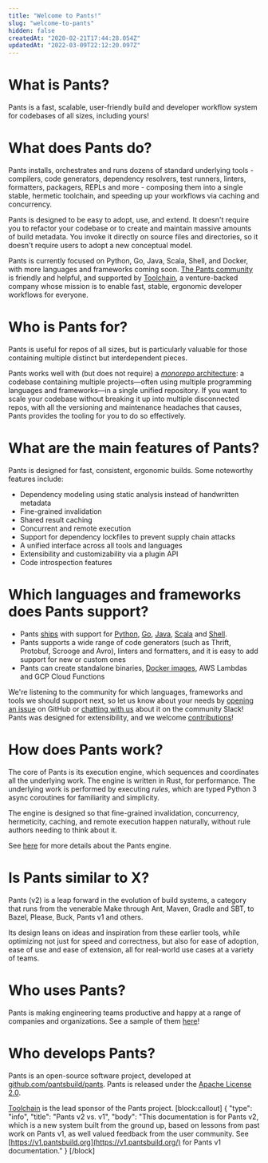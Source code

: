 ```yaml
---
title: "Welcome to Pants!"
slug: "welcome-to-pants"
hidden: false
createdAt: "2020-02-21T17:44:28.054Z"
updatedAt: "2022-03-09T22:12:20.097Z"
---
```

# What is Pants?

Pants is a fast, scalable, user-friendly build and developer workflow system for codebases of all sizes, including yours! 

# What does Pants do?

Pants installs, orchestrates and runs dozens of standard underlying tools - compilers, code generators, dependency resolvers, test runners, linters, formatters, packagers, REPLs and more - composing them into a single stable, hermetic toolchain, and speeding up your workflows via caching and concurrency.

Pants is designed to be easy to adopt, use, and extend. It doesn't require you to refactor your codebase or to create and maintain massive amounts of build metadata. You invoke it directly on source files and directories, so it doesn't require users to adopt a new conceptual model.

Pants is currently focused on Python, Go, Java, Scala, Shell, and Docker, with more languages and frameworks coming soon. [The Pants community](doc:the-pants-community) is friendly and helpful, and supported by [Toolchain](https://toolchain.com/), a venture-backed company whose mission is to enable fast, stable, ergonomic developer workflows for everyone.

# Who is Pants for?

Pants is useful for repos of all sizes, but is particularly valuable for those containing multiple distinct but interdependent pieces.

Pants works well with (but does not require) a [_monorepo_ architecture](https://blog.pantsbuild.org/the-monorepo-approach-to-code-management/): a codebase containing multiple projects—often using multiple programming languages and frameworks—in a single unified repository. If you want to scale your codebase without breaking it up into multiple disconnected repos, with all the versioning and maintenance headaches that causes, Pants provides the tooling for you to do so effectively.

# What are the main features of Pants?

Pants is designed for fast, consistent, ergonomic builds. Some noteworthy features include:

- Dependency modeling using static analysis instead of handwritten metadata
- Fine-grained invalidation
- Shared result caching
- Concurrent and remote execution
- Support for dependency lockfiles to prevent supply chain attacks
- A unified interface across all tools and languages
- Extensibility and customizability via a plugin API
- Code introspection features

# Which languages and frameworks does Pants support?

  * Pants [ships](page:language-support) with support for [Python](doc:python), [Go](doc:go), [Java](doc:jvm-overview), [Scala](doc:jvm-overview) and [Shell](doc:shell).
  * Pants supports a wide range of code generators (such as Thrift, Protobuf, Scrooge and Avro), linters and formatters, and it is easy to add support for new or custom ones
  * Pants can create standalone binaries, [Docker images](doc:docker), AWS Lambdas and GCP Cloud Functions

We're listening to the community for which languages, frameworks and tools we should support next, so let us know about your needs by [opening an issue](https://github.com/pantsbuild/pants/issues/new/choose) on GitHub or [chatting with us](doc:the-pants-community) about it on the community Slack!
Pants was designed for extensibility, and we welcome [contributions](doc:contributor-overview)!

# How does Pants work?

The core of Pants is its execution engine, which sequences and coordinates all the underlying work. The engine is written in Rust, for performance. The underlying work is performed by executing _rules_, which are typed Python 3 async coroutines for familiarity and simplicity. 

The engine is designed so that fine-grained invalidation, concurrency, hermeticity, caching, and remote execution happen naturally, without rule authors needing to think about it.

See [here](doc:how-does-pants-work) for more details about the Pants engine.

# Is Pants similar to X?

Pants (v2) is a leap forward in the evolution of build systems, a category that runs from the venerable Make through Ant, Maven, Gradle and SBT, to Bazel, Please, Buck, Pants v1 and others. 

Its design leans on ideas and inspiration from these earlier tools, while optimizing not just for speed and correctness, but also for ease of adoption, ease of use and ease of extension, all for real-world use cases at a variety of teams.

# Who uses Pants?

Pants is making engineering teams productive and happy at a range of companies and organizations. See a sample of them [here](page:who-uses-pants)!

# Who develops Pants?

Pants is an open-source software project, developed at [github.com/pantsbuild/pants](https://github.com/pantsbuild/pants). Pants is released under the [Apache License 2.0](https://github.com/pantsbuild/pants/blob/master/LICENSE).

[Toolchain](https://toolchain.com/) is the lead sponsor of the Pants project.
[block:callout]
{
  "type": "info",
  "title": "Pants v2 vs. v1",
  "body": "This documentation is for Pants v2, which is a new system built from the ground up, based on lessons from past work on Pants v1, as well valued feedback from the user community. See [https://v1.pantsbuild.org](https://v1.pantsbuild.org/) for Pants v1 documentation."
}
[/block]